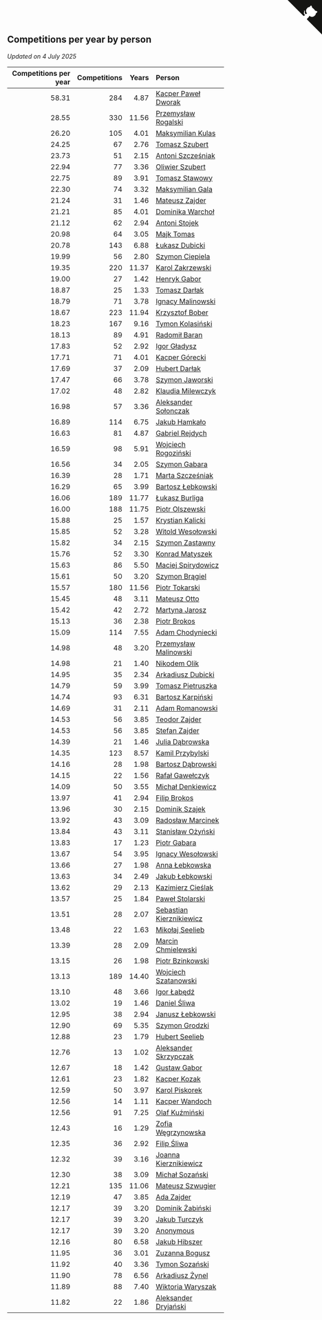 ## Competitions per year by person

*Updated on  4 July 2025*

| Competitions per year | Competitions | Years | Person |
| ---: | ---: | ---: | :--- |
| 58.31 | 284 | 4.87 | [Kacper Paweł Dworak](https://www.worldcubeassociation.org/persons/2020DWOR01) |
| 28.55 | 330 | 11.56 | [Przemysław Rogalski](https://www.worldcubeassociation.org/persons/2013ROGA02) |
| 26.20 | 105 | 4.01 | [Maksymilian Kulas](https://www.worldcubeassociation.org/persons/2021KULA02) |
| 24.25 | 67 | 2.76 | [Tomasz Szubert](https://www.worldcubeassociation.org/persons/2022SZUB02) |
| 23.73 | 51 | 2.15 | [Antoni Szcześniak](https://www.worldcubeassociation.org/persons/2023SZCZ04) |
| 22.94 | 77 | 3.36 | [Oliwier Szubert](https://www.worldcubeassociation.org/persons/2022SZUB01) |
| 22.75 | 89 | 3.91 | [Tomasz Stawowy](https://www.worldcubeassociation.org/persons/2021STAW01) |
| 22.30 | 74 | 3.32 | [Maksymilian Gala](https://www.worldcubeassociation.org/persons/2022GALA01) |
| 21.24 | 31 | 1.46 | [Mateusz Zajder](https://www.worldcubeassociation.org/persons/2024ZAJD01) |
| 21.21 | 85 | 4.01 | [Dominika Warchoł](https://www.worldcubeassociation.org/persons/2021WARC01) |
| 21.12 | 62 | 2.94 | [Antoni Stojek](https://www.worldcubeassociation.org/persons/2022STOJ03) |
| 20.98 | 64 | 3.05 | [Majk Tomas](https://www.worldcubeassociation.org/persons/2022TOMA05) |
| 20.78 | 143 | 6.88 | [Łukasz Dubicki](https://www.worldcubeassociation.org/persons/2018DUBI01) |
| 19.99 | 56 | 2.80 | [Szymon Ciepiela](https://www.worldcubeassociation.org/persons/2022CIEP01) |
| 19.35 | 220 | 11.37 | [Karol Zakrzewski](https://www.worldcubeassociation.org/persons/2014ZAKR01) |
| 19.00 | 27 | 1.42 | [Henryk Gabor](https://www.worldcubeassociation.org/persons/2024GABO02) |
| 18.87 | 25 | 1.33 | [Tomasz Darłak](https://www.worldcubeassociation.org/persons/2024DARL01) |
| 18.79 | 71 | 3.78 | [Ignacy Malinowski](https://www.worldcubeassociation.org/persons/2021MALI02) |
| 18.67 | 223 | 11.94 | [Krzysztof Bober](https://www.worldcubeassociation.org/persons/2013BOBE01) |
| 18.23 | 167 | 9.16 | [Tymon Kolasiński](https://www.worldcubeassociation.org/persons/2016KOLA02) |
| 18.13 | 89 | 4.91 | [Radomił Baran](https://www.worldcubeassociation.org/persons/2020BARA02) |
| 17.83 | 52 | 2.92 | [Igor Gładysz](https://www.worldcubeassociation.org/persons/2022GLAD01) |
| 17.71 | 71 | 4.01 | [Kacper Górecki](https://www.worldcubeassociation.org/persons/2021GORE01) |
| 17.69 | 37 | 2.09 | [Hubert Darłak](https://www.worldcubeassociation.org/persons/2023DARL03) |
| 17.47 | 66 | 3.78 | [Szymon Jaworski](https://www.worldcubeassociation.org/persons/2021JAWO01) |
| 17.02 | 48 | 2.82 | [Klaudia Milewczyk](https://www.worldcubeassociation.org/persons/2022MILE05) |
| 16.98 | 57 | 3.36 | [Aleksander Sołonczak](https://www.worldcubeassociation.org/persons/2022SOLO01) |
| 16.89 | 114 | 6.75 | [Jakub Hamkało](https://www.worldcubeassociation.org/persons/2018HAMK01) |
| 16.63 | 81 | 4.87 | [Gabriel Rejdych](https://www.worldcubeassociation.org/persons/2020REJD01) |
| 16.59 | 98 | 5.91 | [Wojciech Rogoziński](https://www.worldcubeassociation.org/persons/2019ROGO04) |
| 16.56 | 34 | 2.05 | [Szymon Gabara](https://www.worldcubeassociation.org/persons/2023GABA01) |
| 16.39 | 28 | 1.71 | [Marta Szcześniak](https://www.worldcubeassociation.org/persons/2023SZCZ07) |
| 16.29 | 65 | 3.99 | [Bartosz Łebkowski](https://www.worldcubeassociation.org/persons/2021LEBK01) |
| 16.06 | 189 | 11.77 | [Łukasz Burliga](https://www.worldcubeassociation.org/persons/2013BURL01) |
| 16.00 | 188 | 11.75 | [Piotr Olszewski](https://www.worldcubeassociation.org/persons/2013OLSZ02) |
| 15.88 | 25 | 1.57 | [Krystian Kalicki](https://www.worldcubeassociation.org/persons/2023KALI10) |
| 15.85 | 52 | 3.28 | [Witold Wesołowski](https://www.worldcubeassociation.org/persons/2022WESO01) |
| 15.82 | 34 | 2.15 | [Szymon Zastawny](https://www.worldcubeassociation.org/persons/2023ZAST01) |
| 15.76 | 52 | 3.30 | [Konrad Matyszek](https://www.worldcubeassociation.org/persons/2022MATY02) |
| 15.63 | 86 | 5.50 | [Maciej Spirydowicz](https://www.worldcubeassociation.org/persons/2020SPIR01) |
| 15.61 | 50 | 3.20 | [Szymon Brągiel](https://www.worldcubeassociation.org/persons/2022BRAG03) |
| 15.57 | 180 | 11.56 | [Piotr Tokarski](https://www.worldcubeassociation.org/persons/2013TOKA01) |
| 15.45 | 48 | 3.11 | [Mateusz Otto](https://www.worldcubeassociation.org/persons/2022OTTO01) |
| 15.42 | 42 | 2.72 | [Martyna Jarosz](https://www.worldcubeassociation.org/persons/2022JARO01) |
| 15.13 | 36 | 2.38 | [Piotr Brokos](https://www.worldcubeassociation.org/persons/2023BROK01) |
| 15.09 | 114 | 7.55 | [Adam Chodyniecki](https://www.worldcubeassociation.org/persons/2017CHOD02) |
| 14.98 | 48 | 3.20 | [Przemysław Malinowski](https://www.worldcubeassociation.org/persons/2022MALI01) |
| 14.98 | 21 | 1.40 | [Nikodem Olik](https://www.worldcubeassociation.org/persons/2024OLIK01) |
| 14.95 | 35 | 2.34 | [Arkadiusz Dubicki](https://www.worldcubeassociation.org/persons/2023DUBI01) |
| 14.79 | 59 | 3.99 | [Tomasz Pietruszka](https://www.worldcubeassociation.org/persons/2021PIET01) |
| 14.74 | 93 | 6.31 | [Bartosz Karpiński](https://www.worldcubeassociation.org/persons/2019KARP03) |
| 14.69 | 31 | 2.11 | [Adam Romanowski](https://www.worldcubeassociation.org/persons/2023ROMA10) |
| 14.53 | 56 | 3.85 | [Teodor Zajder](https://www.worldcubeassociation.org/persons/2021ZAJD03) |
| 14.53 | 56 | 3.85 | [Stefan Zajder](https://www.worldcubeassociation.org/persons/2021ZAJD02) |
| 14.39 | 21 | 1.46 | [Julia Dąbrowska](https://www.worldcubeassociation.org/persons/2024DABR01) |
| 14.35 | 123 | 8.57 | [Kamil Przybylski](https://www.worldcubeassociation.org/persons/2016PRZY01) |
| 14.16 | 28 | 1.98 | [Bartosz Dąbrowski](https://www.worldcubeassociation.org/persons/2023DABR07) |
| 14.15 | 22 | 1.56 | [Rafał Gawełczyk](https://www.worldcubeassociation.org/persons/2023GAWE01) |
| 14.09 | 50 | 3.55 | [Michał Denkiewicz](https://www.worldcubeassociation.org/persons/2021DENK01) |
| 13.97 | 41 | 2.94 | [Filip Brokos](https://www.worldcubeassociation.org/persons/2022BROK03) |
| 13.96 | 30 | 2.15 | [Dominik Szajek](https://www.worldcubeassociation.org/persons/2023SZAJ01) |
| 13.92 | 43 | 3.09 | [Radosław Marcinek](https://www.worldcubeassociation.org/persons/2022MARC05) |
| 13.84 | 43 | 3.11 | [Stanisław Ożyński](https://www.worldcubeassociation.org/persons/2022OZYN01) |
| 13.83 | 17 | 1.23 | [Piotr Gabara](https://www.worldcubeassociation.org/persons/2024GABA02) |
| 13.67 | 54 | 3.95 | [Ignacy Wesołowski](https://www.worldcubeassociation.org/persons/2021WESO01) |
| 13.66 | 27 | 1.98 | [Anna Łebkowska](https://www.worldcubeassociation.org/persons/2023LEBK04) |
| 13.63 | 34 | 2.49 | [Jakub Łebkowski](https://www.worldcubeassociation.org/persons/2023LEBK01) |
| 13.62 | 29 | 2.13 | [Kazimierz Cieślak](https://www.worldcubeassociation.org/persons/2023CIES01) |
| 13.57 | 25 | 1.84 | [Paweł Stolarski](https://www.worldcubeassociation.org/persons/2023STOL04) |
| 13.51 | 28 | 2.07 | [Sebastian Kierznikiewicz](https://www.worldcubeassociation.org/persons/2023KIER02) |
| 13.48 | 22 | 1.63 | [Mikołaj Seelieb](https://www.worldcubeassociation.org/persons/2023SEEL04) |
| 13.39 | 28 | 2.09 | [Marcin Chmielewski](https://www.worldcubeassociation.org/persons/2023CHMI01) |
| 13.15 | 26 | 1.98 | [Piotr Bzinkowski](https://www.worldcubeassociation.org/persons/2023BZIN01) |
| 13.13 | 189 | 14.40 | [Wojciech Szatanowski](https://www.worldcubeassociation.org/persons/2011SZAT01) |
| 13.10 | 48 | 3.66 | [Igor Łabędź](https://www.worldcubeassociation.org/persons/2021LABE01) |
| 13.02 | 19 | 1.46 | [Daniel Śliwa](https://www.worldcubeassociation.org/persons/2024SLIW01) |
| 12.95 | 38 | 2.94 | [Janusz Łebkowski](https://www.worldcubeassociation.org/persons/2022LEBK01) |
| 12.90 | 69 | 5.35 | [Szymon Grodzki](https://www.worldcubeassociation.org/persons/2020GROD01) |
| 12.88 | 23 | 1.79 | [Hubert Seelieb](https://www.worldcubeassociation.org/persons/2023SEEL02) |
| 12.76 | 13 | 1.02 | [Aleksander Skrzypczak](https://www.worldcubeassociation.org/persons/2024SKRZ01) |
| 12.67 | 18 | 1.42 | [Gustaw Gabor](https://www.worldcubeassociation.org/persons/2024GABO01) |
| 12.61 | 23 | 1.82 | [Kacper Kozak](https://www.worldcubeassociation.org/persons/2023KOZA05) |
| 12.59 | 50 | 3.97 | [Karol Piskorek](https://www.worldcubeassociation.org/persons/2021PISK01) |
| 12.56 | 14 | 1.11 | [Kacper Wandoch](https://www.worldcubeassociation.org/persons/2024WAND01) |
| 12.56 | 91 | 7.25 | [Olaf Kuźmiński](https://www.worldcubeassociation.org/persons/2018KUZM02) |
| 12.43 | 16 | 1.29 | [Zofia Węgrzynowska](https://www.worldcubeassociation.org/persons/2024WEGR01) |
| 12.35 | 36 | 2.92 | [Filip Śliwa](https://www.worldcubeassociation.org/persons/2022SLIW01) |
| 12.32 | 39 | 3.16 | [Joanna Kierznikiewicz](https://www.worldcubeassociation.org/persons/2022KIER01) |
| 12.30 | 38 | 3.09 | [Michał Sozański](https://www.worldcubeassociation.org/persons/2022SOZA02) |
| 12.21 | 135 | 11.06 | [Mateusz Szwugier](https://www.worldcubeassociation.org/persons/2014SZWU01) |
| 12.19 | 47 | 3.85 | [Ada Zajder](https://www.worldcubeassociation.org/persons/2021ZAJD01) |
| 12.17 | 39 | 3.20 | [Dominik Żabiński](https://www.worldcubeassociation.org/persons/2022ZABI01) |
| 12.17 | 39 | 3.20 | [Jakub Turczyk](https://www.worldcubeassociation.org/persons/2022TURC02) |
| 12.17 | 39 | 3.20 | [Anonymous](https://www.worldcubeassociation.org/persons/2022ANON03) |
| 12.16 | 80 | 6.58 | [Jakub Hibszer](https://www.worldcubeassociation.org/persons/2018HIBS01) |
| 11.95 | 36 | 3.01 | [Zuzanna Bogusz](https://www.worldcubeassociation.org/persons/2022BOGU01) |
| 11.92 | 40 | 3.36 | [Tymon Sozański](https://www.worldcubeassociation.org/persons/2022SOZA01) |
| 11.90 | 78 | 6.56 | [Arkadiusz Żynel](https://www.worldcubeassociation.org/persons/2018ZYNE01) |
| 11.89 | 88 | 7.40 | [Wiktoria Waryszak](https://www.worldcubeassociation.org/persons/2018WARY01) |
| 11.82 | 22 | 1.86 | [Aleksander Dryjański](https://www.worldcubeassociation.org/persons/2023DRYJ01) |


<a href="https://github.com/noeruchangd/wca_statistics_vn" class="github-corner" aria-label="View source on Github"><svg width="80" height="80" viewBox="0 0 250 250" style="fill:#151513; color:#fff; position: absolute; top: 0; border: 0; right: 0;" aria-hidden="true"><path d="M0,0 L115,115 L130,115 L142,142 L250,250 L250,0 Z"></path><path d="M128.3,109.0 C113.8,99.7 119.0,89.6 119.0,89.6 C122.0,82.7 120.5,78.6 120.5,78.6 C119.2,72.0 123.4,76.3 123.4,76.3 C127.3,80.9 125.5,87.3 125.5,87.3 C122.9,97.6 130.6,101.9 134.4,103.2" fill="currentColor" style="transform-origin: 130px 106px;" class="octo-arm"></path><path d="M115.0,115.0 C114.9,115.1 118.7,116.5 119.8,115.4 L133.7,101.6 C136.9,99.2 139.9,98.4 142.2,98.6 C133.8,88.0 127.5,74.4 143.8,58.0 C148.5,53.4 154.0,51.2 159.7,51.0 C160.3,49.4 163.2,43.6 171.4,40.1 C171.4,40.1 176.1,42.5 178.8,56.2 C183.1,58.6 187.2,61.8 190.9,65.4 C194.5,69.0 197.7,73.2 200.1,77.6 C213.8,80.2 216.3,84.9 216.3,84.9 C212.7,93.1 206.9,96.0 205.4,96.6 C205.1,102.4 203.0,107.8 198.3,112.5 C181.9,128.9 168.3,122.5 157.7,114.1 C157.9,116.9 156.7,120.9 152.7,124.9 L141.0,136.5 C139.8,137.7 141.6,141.9 141.8,141.8 Z" fill="currentColor" class="octo-body"></path></svg></a><style>.github-corner:hover .octo-arm{animation:octocat-wave 560ms ease-in-out}@keyframes octocat-wave{0%,100%{transform:rotate(0)}20%,60%{transform:rotate(-25deg)}40%,80%{transform:rotate(10deg)}}@media (max-width:500px){.github-corner:hover .octo-arm{animation:none}.github-corner .octo-arm{animation:octocat-wave 560ms ease-in-out}}</style>
